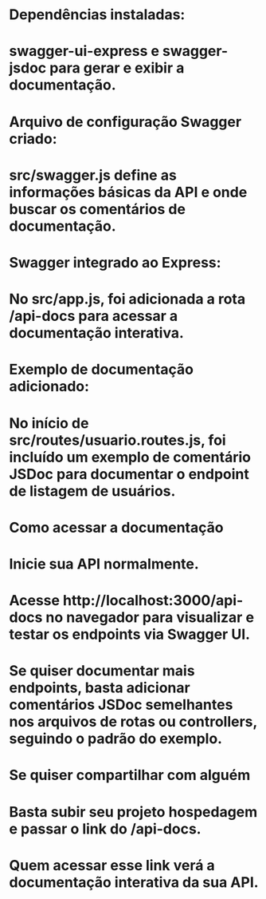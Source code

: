 # Dependências instaladas:

# swagger-ui-express e swagger-jsdoc para gerar e exibir a documentação.

# Arquivo de configuração Swagger criado:

# src/swagger.js define as informações básicas da API e onde buscar os comentários de documentação.

# Swagger integrado ao Express:

# No src/app.js, foi adicionada a rota /api-docs para acessar a documentação interativa.

# Exemplo de documentação adicionado:

# No início de src/routes/usuario.routes.js, foi incluído um exemplo de comentário JSDoc para documentar o endpoint de listagem de usuários.

# Como acessar a documentação

# Inicie sua API normalmente.

# Acesse http://localhost:3000/api-docs no navegador para visualizar e testar os endpoints via Swagger UI.

# Se quiser documentar mais endpoints, basta adicionar comentários JSDoc semelhantes nos arquivos de rotas ou controllers, seguindo o padrão do exemplo.

# Se quiser compartilhar com alguém

# Basta subir seu projeto hospedagem e passar o link do /api-docs.

# Quem acessar esse link verá a documentação interativa da sua API.
